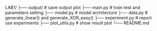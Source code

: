 LAB1/
├── output/              # save output plot
├── main.py              # train test and parameters setting
├── model.py             # model architecture
├── data.py              # generate_linear() and generate_XOR_easy()
├── experiment.py        # report use experiments
├── plot_utils.py        # show result plot
└── README.md           

